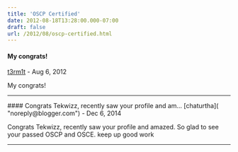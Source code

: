 ```yaml
---
title: 'OSCP Certified'
date: 2012-08-18T13:28:00.000-07:00
draft: false
url: /2012/08/oscp-certified.html
---
```


#### My congrats!
[t3rm1t]( "noreply@blogger.com") - <time datetime="2012-08-25T01:38:26.626-07:00">Aug 6, 2012</time>

My congrats!
<hr />
#### Congrats Tekwizz, recently saw your profile and am...
[chaturtha]( "noreply@blogger.com") - <time datetime="2014-12-27T00:39:53.104-08:00">Dec 6, 2014</time>

Congrats Tekwizz, recently saw your profile and amazed. So glad to see your passed OSCP and OSCE. keep up good work
<hr />
